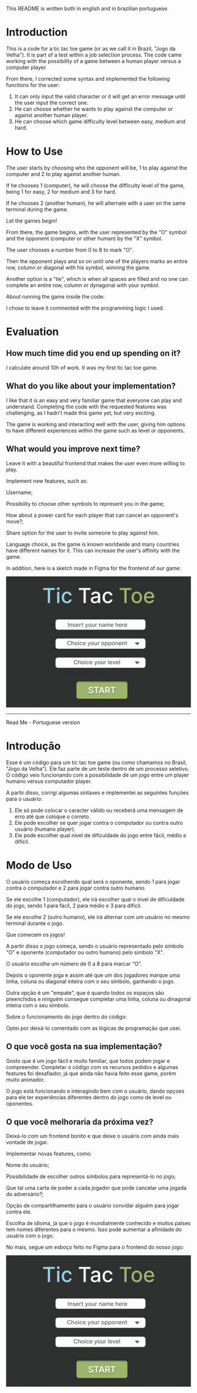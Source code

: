 This README is written both in english and in brazilian portuguese.

# Introduction

This is a code for a tic tac toe game (or as we call it in Brazil, "Jogo da Velha"). It is part of a test within a job selection process. The code came working with the possibility of a game between a human player versus a computer player.

From there, I corrected some syntax and implemented the following functions for the user:

1) It can only input the valid character or it will get an error message until the user input the correct one.
2) He can choose whether he wants to play against the computer or against another human player.
3) He can choose which game difficulty level between easy, medium and hard.

# How to Use

The user starts by choosing who the opponent will be, 1 to play against the computer and 2 to play against another human.

If he chooses 1 (computer), he will choose the difficulty level of the game, being 1 for easy, 2 for medium and 3 for hard.

If he chooses 2 (another human), he will alternate with a user on the same terminal during the game.

Let the games begin!

  From there, the game begins, with the user represented by the "O" symbol and the opponent (computer or other human) by the "X" symbol.

  The user chooses a number from 0 to 8 to mark "O".

  Then the opponent plays and so on until one of the players marks an entire row, column or diagonal with his symbol, winning the game.

  Another option is a "tie", which is when all spaces are filled and no one can complete an entire row, column or dynagonal with your symbol.

About running the game inside the code:

  I chose to leave it commented with the programming logic I used.

# Evaluation

## How much time did you end up spending on it?

I calculate around 10h of work. It was my first tic tac toe game.

## What do you like about your implementation?

I like that it is an easy and very familiar game that everyone can play and understand. Completing the code with the requested features was challenging, as I hadn't made this game yet, but very exciting.

The game is working and interacting well with the user, giving him options to have different experiences within the game such as level or opponents.

## What would you improve next time?

Leave it with a beautiful frontend that makes the user even more willing to play.

Implement new features, such as:

  Username;

  Possibility to choose other symbols to represent you in the game;

  How about a power card for each player that can cancel an opponent's move?;

  Share option for the user to invite someone to play against him.

  Language choice, as the game is known worldwide and many countries have different names for it. This can increase the user's affinity with the game.

In addition, here is a sketch made in Figma for the frontend of our game:

![](./tic-tac-toe.png)

-----

Read Me - Portuguese version

# Introdução

Esse é um código para um tic tac toe game (ou como chamamos no Brasil, "Jogo da Velha"). Ele faz parte de um teste dentro de um processo seletivo. O código veio funcionando com a possibilidade de um jogo entre um player humano versus computador player.

A partir disso, corrigi algumas sintaxes e implementei as seguintes funções para o usuário:

1) Ele só pode colocar o caracter válido ou receberá uma mensagem de erro até que coloque o correto.
2) Ele pode escolher se quer jogar contra o computador ou contra outro usuário (humano player).
3) Ele pode escolher qual nível de dificuldade do jogo entre fácil, médio e difícil.

# Modo de Uso

O usuário começa escolhendo qual será o oponente, sendo 1 para jogar contra o computador e 2 para jogar contra outro humano.

Se ele escolhe 1 (computador), ele irá escolher qual o nível de dificuldade do jogo, sendo 1 para fácil, 2 para médio e 3 para difícil.

Se ele escolhe 2 (outro humano), ele irá alternar com um usuário no mesmo terminal durante o jogo.

Que comecem os jogos!

  A partir disso o jogo começa, sendo o usuário representado pelo símbolo "O" e oponente (computador ou outro humano) pelo simbolo "X".

  O usuário escolhe um número de 0 a 8 para marcar "O".

  Depois o oponente joga e assim até que um dos jogadores marque uma linha, coluna ou diagonal inteira com o seu símbolo, ganhando o jogo.

  Outra opção é um "empate", que é quando todos os espaços são preenchidos e ninguém consegue completar uma linha, coluna ou dinagonal inteira com o seu símbolo.

Sobre o funcionamento do jogo dentro do código:

  Optei por deixá-lo comentado com as lógicas de programação que usei.


## O que você gosta na sua implementação?

Gosto que é um jogo fácil e muito familiar, que todos podem jogar e compreender. Completar o código com os recursos pedidos e algumas features foi desafiador, já que ainda não havia feito esse game, porém muito animador.

O jogo está funcionando e interagindo bem com o usuário, dando opçoes para ele ter experiências diferentes dentro do jogo como de level ou oponentes.

## O que você melhoraria da próxima vez?

Deixá-lo com um frontend bonito e que deixe o usuário com ainda mais vontade de jogar.

Implementar novas features, como:

  Nome do usuário;

  Possibilidade de escolher outros símbolos para representá-lo no jogo;

  Que tal uma carta de poder a cada jogador que pode cancelar uma jogada do adversário?;

  Opção de compartilhamento para o usuário convidar alguém para jogar contra ele.

  Escolha de idioma, já que o jogo é mundialmente conhecido e muitos países tem nomes diferentes para o mesmo. Isso pode aumentar a afinidade do usuário com o jogo.

No mais, segue um esboço feito no Figma para o frontend do nosso jogo:

![](./tic-tac-toe.png)

